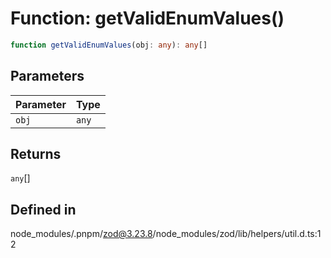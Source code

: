 # Function: getValidEnumValues()

```ts
function getValidEnumValues(obj: any): any[]
```

## Parameters

| Parameter | Type |
| ------ | ------ |
| `obj` | `any` |

## Returns

`any`[]

## Defined in

node\_modules/.pnpm/zod@3.23.8/node\_modules/zod/lib/helpers/util.d.ts:12
